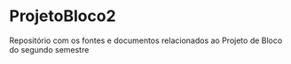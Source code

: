 # ProjetoBloco2
Repositório com os fontes e documentos relacionados ao Projeto de Bloco do segundo semestre
